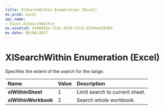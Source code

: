 ```yaml
---
title: XlSearchWithin Enumeration (Excel)
ms.prod: excel
api_name:
- Excel.XlSearchWithin
ms.assetid: d10002ba-715e-34f9-1fcd-152b4ad2b365
ms.date: 06/08/2017
---
```



# XlSearchWithin Enumeration (Excel)

Specifies the extent of the search for the range.



|Name|Value|Description|
|:-----|:-----|:-----|
| **xlWithinSheet**|1|Limit search to current sheet.|
| **xlWithinWorkbook**|2|Search whole workbook.|


